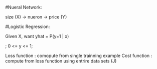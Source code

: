 #Nueral Network:

size (X) -> nueron -> price (Y)


#Logistic Regression:

Given X, want yhat = P(y=1 | x)

; 0 <= y <= 1;

Loss function : comopute from single trainning example
Cost function : compute from loss function using entrire data sets (J)





